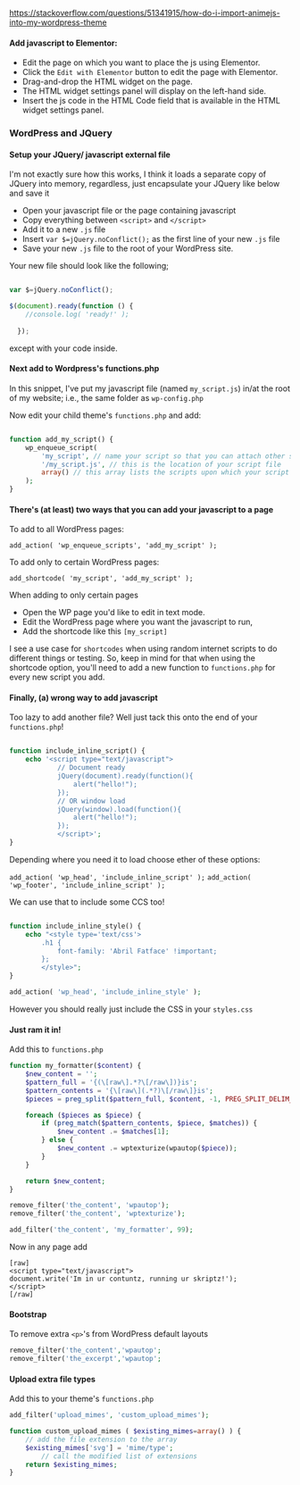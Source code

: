 
https://stackoverflow.com/questions/51341915/how-do-i-import-animejs-into-my-wordpress-theme

#### Add javascript to Elementor:

- Edit the page on which you want to place the js using Elementor.
- Click the ```Edit with Elementor``` button to edit the page with Elementor.
- Drag-and-drop the HTML widget on the page.
- The HTML widget settings panel will display on the left-hand side.
- Insert the js code in the HTML Code field that is available in the HTML widget settings panel.

### WordPress and JQuery

#### Setup your JQuery/ javascript external file

I'm not exactly sure how this works, I think it loads a separate copy of JQuery into memory, regardless, just encapsulate your JQuery like below and save it

- Open your javascript file or the page containing javascript
- Copy everything between ```<script>``` and ```</script>```
- Add it to a new ```.js``` file 
- Insert ```var $=jQuery.noConflict();``` as the first line of your new ```.js``` file
- Save your new ```.js``` file to the root of your WordPress site.


Your new file should look like the following;

```javascript

var $=jQuery.noConflict();

$(document).ready(function () {
    //console.log( 'ready!' );
    
  });

````

except with your code inside. 

#### Next add to Wordpress's functions.php

In this snippet, I've put my javascript file (named  ```my_script.js```) in/at the root of my website; i.e., the same folder as ```wp-config.php```

Now edit your child theme's ```functions.php``` and add:

```php

function add_my_script() {
    wp_enqueue_script(
        'my_script', // name your script so that you can attach other scripts and de-register, etc.
        '/my_script.js', // this is the location of your script file
        array() // this array lists the scripts upon which your script depends
    );
}
```

#### There's (at least) two ways that you can add your javascript to a page

To add to all WordPress pages:

```add_action( 'wp_enqueue_scripts', 'add_my_script' );```

To add only to certain WordPress pages:

```add_shortcode( 'my_script', 'add_my_script' ); ```

When adding to only certain pages

- Open the WP page you'd like to edit in text mode.
- Edit the WordPress page where you want the javascript to run,
- Add the shortcode like this ```[my_script]``` 

I see a use case for ```shortcodes``` when using random internet scripts to do different things or testing. So, keep in mind for that when using the  shortcode option, you'll need to add a new function to ```functions.php``` for every new script you add. 



#### Finally, (a) wrong way to add javascript

Too lazy to add another file? Well just tack this onto the end of your ```functions.php```!

```php

function include_inline_script() {
    echo '<script type="text/javascript">
            // Document ready
            jQuery(document).ready(function(){
                alert("hello!");
            });
            // OR window load
            jQuery(window).load(function(){
                alert("hello!");
            });
            </script>';
}

```

Depending where you need it to load choose ether of these options:

```add_action( 'wp_head', 'include_inline_script' );```
```add_action( 'wp_footer', 'include_inline_script' );```


We can use that to include some CCS too!

```php

function include_inline_style() {
    echo "<style type='text/css'>
        .h1 { 
            font-family: 'Abril Fatface' !important;
        };
        </style>";
}

add_action( 'wp_head', 'include_inline_style' );

```

However you should really just include the CSS in your ```styles.css```

#### Just ram it in!

Add this to ```functions.php```

```php
function my_formatter($content) {
    $new_content = '';
    $pattern_full = '{(\[raw\].*?\[/raw\])}is';
    $pattern_contents = '{\[raw\](.*?)\[/raw\]}is';
    $pieces = preg_split($pattern_full, $content, -1, PREG_SPLIT_DELIM_CAPTURE);

    foreach ($pieces as $piece) {
        if (preg_match($pattern_contents, $piece, $matches)) {
            $new_content .= $matches[1];
        } else {
            $new_content .= wptexturize(wpautop($piece));
        }
    }

    return $new_content;
}

remove_filter('the_content', 'wpautop');
remove_filter('the_content', 'wptexturize');

add_filter('the_content', 'my_formatter', 99);
```
Now in any page add 

```
[raw]
<script type="text/javascript">
document.write('Im in ur contuntz, running ur skriptz!');
</script>
[/raw]
```

#### Bootstrap

To remove extra ```<p>```'s from WordPress default layouts

```php
remove_filter('the_content','wpautop';
remove_filter('the_excerpt','wpautop';

```

#### Upload extra file types

Add this to your theme's ```functions.php```

```PHP
add_filter('upload_mimes', 'custom_upload_mimes');

function custom_upload_mimes ( $existing_mimes=array() ) {
    // add the file extension to the array
    $existing_mimes['svg'] = 'mime/type';
        // call the modified list of extensions
    return $existing_mimes;
}
```
 

